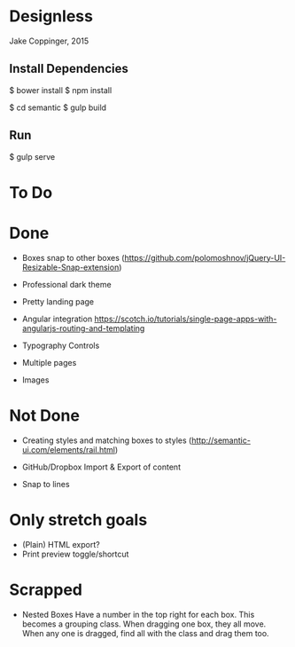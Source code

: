 # Designless
Jake Coppinger, 2015

## Install Dependencies

$ bower install
$ npm install

$ cd semantic
$ gulp build

## Run

$ gulp serve

# To Do

# Done
- Boxes snap to other boxes (https://github.com/polomoshnov/jQuery-UI-Resizable-Snap-extension)
- Professional dark theme
- Pretty landing page
- Angular integration
https://scotch.io/tutorials/single-page-apps-with-angularjs-routing-and-templating

- Typography Controls
- Multiple pages
- Images


# Not Done

- Creating styles and matching boxes to styles
(http://semantic-ui.com/elements/rail.html)

- GitHub/Dropbox Import & Export of content
- Snap to lines

# Only stretch goals

- (Plain) HTML export?
- Print preview toggle/shortcut


# Scrapped
- Nested Boxes
Have a number in the top right for each box.
This becomes a grouping class. When dragging one box, they all move.
When any one is dragged, find all with the class and drag them too.
